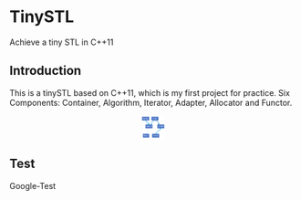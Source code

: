 # TinySTL
Achieve a tiny STL in C++11

Introduction
------
This is a tinySTL based on C++11, which is my first project for practice. Six Components: Container, Algorithm, Iterator, Adapter, Allocator and Functor. 

<div align=center><img width="40" height="40" src="https://github.com/quanweiaolin/TinySTL/blob/master/ImageCache/sixComponents.PNG"/></div>

Test
------
Google-Test

